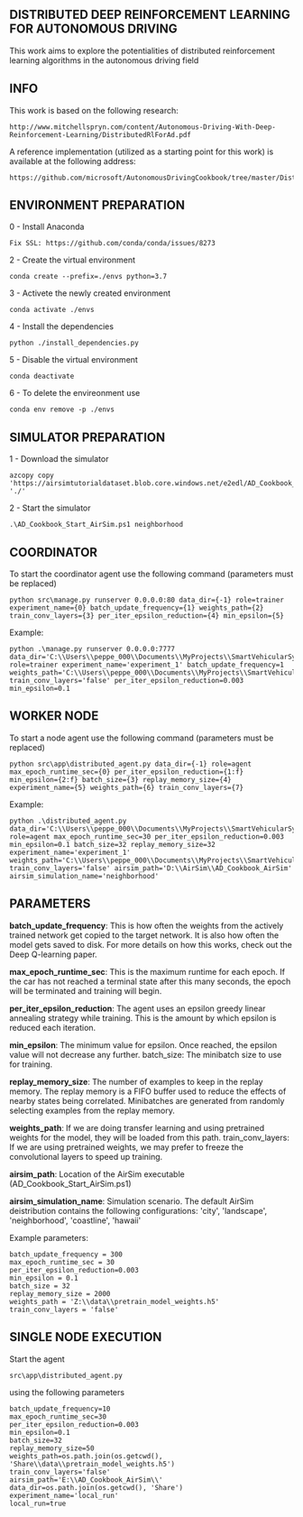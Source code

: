 ## DISTRIBUTED DEEP REINFORCEMENT LEARNING FOR AUTONOMOUS DRIVING

This work aims to explore the potentialities of distributed reinforcement learning algorithms in the autonomous driving field

## INFO

This work is based on the following research:

    http://www.mitchellspryn.com/content/Autonomous-Driving-With-Deep-Reinforcement-Learning/DistributedRlForAd.pdf

A reference implementation (utilized as a starting point for this work) is available at the following address:

    https://github.com/microsoft/AutonomousDrivingCookbook/tree/master/DistributedRL

## ENVIRONMENT PREPARATION

0 - Install Anaconda

    Fix SSL: https://github.com/conda/conda/issues/8273

2 - Create the virtual environment
    
    conda create --prefix=./envs python=3.7

3 - Activete the newly created environment
    
    conda activate ./envs

4 - Install the dependencies
    
    python ./install_dependencies.py

5 - Disable the virtual environment
    
    conda deactivate

6 - To delete the envireonment use

    conda env remove -p ./envs

## SIMULATOR PREPARATION

1 - Download the simulator

    azcopy copy 'https://airsimtutorialdataset.blob.core.windows.net/e2edl/AD_Cookbook_AirSim.7z' './'

2 - Start the simulator

    .\AD_Cookbook_Start_AirSim.ps1 neighborhood

## COORDINATOR

To start the coordinator agent use the following command (parameters must be replaced)

    python src\manage.py runserver 0.0.0.0:80 data_dir={-1} role=trainer experiment_name={0} batch_update_frequency={1} weights_path={2} train_conv_layers={3} per_iter_epsilon_reduction={4} min_epsilon={5}

Example:

    python .\manage.py runserver 0.0.0.0:7777 data_dir='C:\\Users\\peppe_000\\Documents\\MyProjects\\SmartVehicularSystems\\DistributedRL\\data' role=trainer experiment_name='experiment_1' batch_update_frequency=1 weights_path='C:\\Users\\peppe_000\\Documents\\MyProjects\\SmartVehicularSystems\\DistributedRL\\data\\pretrain_model_weights.h5' train_conv_layers='false' per_iter_epsilon_reduction=0.003 min_epsilon=0.1

## WORKER NODE

To start a node agent use the following command (parameters must be replaced)

    python src\app\distributed_agent.py data_dir={-1} role=agent max_epoch_runtime_sec={0} per_iter_epsilon_reduction={1:f} min_epsilon={2:f} batch_size={3} replay_memory_size={4} experiment_name={5} weights_path={6} train_conv_layers={7}

Example:

    python .\distributed_agent.py data_dir='C:\\Users\\peppe_000\\Documents\\MyProjects\\SmartVehicularSystems\\DistributedRL\\data' role=agent max_epoch_runtime_sec=30 per_iter_epsilon_reduction=0.003 min_epsilon=0.1 batch_size=32 replay_memory_size=32 experiment_name='experiment_1' weights_path='C:\\Users\\peppe_000\\Documents\\MyProjects\\SmartVehicularSystems\\DistributedRL\\data\\pretrain_model_weights.h5' train_conv_layers='false' airsim_path='D:\\AirSim\\AD_Cookbook_AirSim' airsim_simulation_name='neighborhood'

## PARAMETERS

**batch_update_frequency**: This is how often the weights from the actively trained network get copied to the target network. It is also how often the model gets saved to disk. For more details on how this works, check out the Deep Q-learning paper.

**max_epoch_runtime_sec**: This is the maximum runtime for each epoch. If the car has not reached a terminal state after this many seconds, the epoch will be terminated and training will begin.

**per_iter_epsilon_reduction**: The agent uses an epsilon greedy linear annealing strategy while training. This is the amount by which epsilon is reduced each iteration.

**min_epsilon**: The minimum value for epsilon. Once reached, the epsilon value will not decrease any further.
batch_size: The minibatch size to use for training.

**replay_memory_size**: The number of examples to keep in the replay memory. The replay memory is a FIFO buffer used to reduce the effects of nearby states being correlated. Minibatches are generated from randomly selecting examples from the replay memory.

**weights_path**: If we are doing transfer learning and using pretrained weights for the model, they will be loaded from this path.
train_conv_layers: If we are using pretrained weights, we may prefer to freeze the convolutional layers to speed up training.

**airsim_path**: Location of the AirSim executable (AD_Cookbook_Start_AirSim.ps1)

**airsim_simulation_name**: Simulation scenario. The default AirSim deistribution contains the following configurations: 'city', 'landscape', 'neighborhood', 'coastline', 'hawaii'

Example parameters:

    batch_update_frequency = 300
    max_epoch_runtime_sec = 30
    per_iter_epsilon_reduction=0.003
    min_epsilon = 0.1
    batch_size = 32
    replay_memory_size = 2000
    weights_path = 'Z:\\data\\pretrain_model_weights.h5'
    train_conv_layers = 'false'

## SINGLE NODE EXECUTION

Start the agent

    src\app\distributed_agent.py

using the following parameters

    batch_update_frequency=10
    max_epoch_runtime_sec=30
    per_iter_epsilon_reduction=0.003
    min_epsilon=0.1
    batch_size=32
    replay_memory_size=50
    weights_path=os.path.join(os.getcwd(), 'Share\\data\\pretrain_model_weights.h5')
    train_conv_layers='false'
    airsim_path='E:\\AD_Cookbook_AirSim\\'
    data_dir=os.path.join(os.getcwd(), 'Share')
    experiment_name='local_run'
    local_run=true